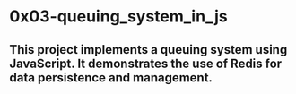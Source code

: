 # 0x03-queuing_system_in_js

## This project implements a queuing system using JavaScript. It demonstrates the use of Redis for data persistence and management.